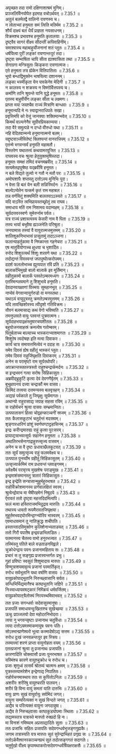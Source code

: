 

  
अपृच्छत तदा रामो दक्षिणाशाश्रमं मुनिम्।  
प्राञ्जलिर्विनयोपेत इदमाह वचोऽर्थवत् ॥ 7.35.1 ॥   
अतुलं बलमेतद्वै वालिनो रावणस्य च।  
न त्वेताभ्यां हनुमता समं त्विति मतिर्मम ॥ 7.35.2 ॥   
शौर्यं दाक्ष्यं बलं धैर्यं प्राज्ञता नयसाधनम्।  
विक्रमश्च प्रभावश्च हनूमति कृतालयाः ॥ 7.35.3 ॥   
दृष्ट्वैव सागरं वीक्ष्य सीदन्तीं कपिवाहिनीम्।  
समाश्वास्य महाबाहुर्योजनानां शतं प्लुतः ॥ 7.35.4 ॥   
धर्षयित्वा पुरीं लङ्कां रावणान्तःपुरं तदा।  
दृष्ट्वा सम्भाषिता चापि सीता ह्याश्वासिता तथा ॥ 7.35.5 ॥   
सेनाग्रगा मन्त्रिसुताः किङ्करा रावणात्मजः।  
एते हनुमता तत्र ह्येकेन वितिपातिताः ॥ 7.35.6 ॥   
भूयो बन्धाद्विमुक्तेन भाषयित्वा दशाननम्।  
लङ्का भस्मीकृता येन पावकेनेव मेदिनी ॥ 7.35.7 ॥   
न कालस्य न शक्रस्य न विष्णोर्वित्तपस्य च।  
कर्माणि तानि श्रूयन्ते यानि युद्धे हनूमतः ॥ 7.35.8 ॥   
एतस्य बाहुवीर्येण लङ्का सीता च लक्ष्मणः।  
प्राप्ता मया जयश्चैव राज्यं मित्राणि बान्धवाः ॥ 7.35.9 ॥   
हनूमान्यदि मे नः स्याद्वानराधिपतेः सखा।  
प्रवृत्तिमपि को वेत्तुं जानक्याः शक्तिमान्भवेत् ॥ 7.35.10 ॥   
किमर्थं वाल्यनेनैव सुग्रीवप्रियकाम्यया।  
तदा वैरे समुत्पन्ने न दग्धो वीरुधो यथा ॥ 7.35.11 ॥   
नहि वेदितवान्मन्ये हनूमानात्मनो बलम्।  
यद्दृष्टवाञ्जीवितेष्टं क्लिश्यन्तं वानराधिपम् ॥ 7.35.12 ॥   
एतन्मे भगवन्सर्वं हनूमति महामतौ।  
विस्तरेण यथातत्त्वं कथयामरपूजित ॥ 7.35.13 ॥   
राघवस्य वचः श्रुत्वा हेतुयुक्तमृषिस्तदा।  
हनूमतः समक्षं तमिदं वचनमब्रवीत् ॥ 7.35.14 ॥   
सत्यमेतद्रघुश्रेष्ठ यद्ब्रवीषि हनूमतः।  
न बले विद्यते तुल्यो न गतौ न मतौ परः ॥ 7.35.15 ॥   
अमोघशापैः शप्तस्तु दत्तोऽस्य मुनिभिः पुरा।  
न वेत्ता हि बलं येन बली सन्निरिमर्दनः ॥ 7.35.16 ॥   
बाल्येऽप्येतेन यत्कर्म कृतं राम महाबल।  
तन्न वर्णयितुं शक्यमिति बालतयाऽऽस्यते ॥ 7.35.17 ॥   
यदि वाऽस्ति त्वभिप्रायस्तच्छ्रोतुं तव राघव।  
समाधाय मतिं राम निशामय वदाम्यहम् ॥ 7.35.18 ॥   
सूर्यदत्तवरस्वर्णः सुमेरुर्नाम पर्वतः।  
यत्र राज्यं प्रशास्त्यस्य केसरी नाम वै पिता ॥ 7.35.19 ॥   
तस्य भार्या बभूवैषा ह्यञ्जनेति परिश्रुता।  
जनयामास तस्यां वै वायुरात्मजमुत्तमम् ॥ 7.35.20 ॥   
शालिशूकनिभाभासं प्रासूतामुं तदाऽञ्जना।  
फलान्याहर्तुकामा वै निष्क्रान्ता गहनेचरा ॥ 7.35.21 ॥   
एष मातुर्वियोगाच्च क्षुधया च भृशार्दितः।  
रुरोद शिशुरत्यर्थं शिशुः शरवणे यथा ॥ 7.35.22 ॥   
तदोद्यन्तं विवस्वन्तं जपापुष्पोत्करोपमम्।  
ददर्श फललोभाच्च ह्युत्पपात रविं प्रति ॥ 7.35.23 ॥   
बालार्काभिमुखो बालो बालार्क इव मूर्तिमान्।  
ग्रहीतुकामो बालार्कं प्लवतेऽम्बरमध्यगः ॥ 7.35.24 ॥   
एतस्मिन्प्लवमाने तु शिशुभावे हनूमति।  
देवदानवयक्षाणां विस्मयः सुमहानभूत् ॥ 7.35.25 ॥   
नाप्येवं वेगवान्वायुर्गरुडो वा मनस्तथा।  
यथाऽयं वायुपुत्रस्तु क्रमतेऽम्बरमुत्तमम् ॥ 7.35.26 ॥   
यदि तावच्छिशोरस्य त्वीदृशो गतिविक्रमः।  
यौवनं बलमासाद्य कथं वेगो भविष्यति ॥ 7.35.27 ॥   
तमनुप्लवते वायुः प्लवन्तं पुत्रमात्मनः।  
सूर्यदाहभयाद्रक्षंस्तुषारचयशीतलः ॥ 7.35.28 ॥   
बहुयोजनसाहस्रं क्रमत्येष गतोम्बरम्।  
पितुर्बलाच्च बाल्याच्च भास्कराभ्याशमागतः ॥ 7.35.29 ॥   
शिशुरेष त्वदोषज्ञ इति मत्वा दिवाकरः।  
कार्यं चात्र समायत्तमित्येवं न ददाह सः ॥ 7.35.30 ॥   
यमेव दिवसं ह्येष ग्रहीतुं भास्करं प्लुतः।  
तमेव दिवसं राहुर्जिघृक्षति दिवाकरम् ॥ 7.35.31 ॥   
अनेन स परामृष्टो राम सूर्यरथोपरि।  
अपक्रान्तस्ततस्त्रस्तो राहुश्चन्द्रार्कमर्दनः ॥ 7.35.32 ॥   
स इन्द्रभवनं गत्वा सरोषः सिंहिकासुतः।  
अब्रवीद्भ्रुकुटिं कृत्वा देवं देवगणैर्वृतम् ॥ 7.35.33 ॥   
बुभुक्षापनयं दत्त्वा चन्द्रार्कौ मम वासव।  
किमिदं तत्त्वया दत्तमन्यस्य बलवृत्रहन् ॥ 7.35.34 ॥   
अद्याहं पर्वकाले तु जिघृक्षुः सूर्यमागतः।  
अथान्यो राहुरासाद्य जग्राह सहसा रविम् ॥ 7.35.35 ॥   
स राहोर्वचनं श्रुत्वा वासवः सम्भ्रमान्वितः।  
उत्पपातासनं हित्वा चोद्वहन्काञ्चनीं स्रजम् ॥ 7.35.36 ॥   
ततः कैलासकूटाभं चतुर्दन्तं मदस्रवम्।  
शृङ्गारधारिणं प्रांशुं स्वर्णघण्टाट्टहासिनम् ॥ 7.35.37 ॥   
इन्द्रः करीन्द्रमारुह्य राहुं कृत्वा पुरःसरम्।  
प्रायाद्यत्राभवत्सूर्यः सहानेन हनूमता ॥ 7.35.38 ॥   
अथातिरभसेनागाद्राहुरुत्सृज्य वासवम्।  
अनेन च स वै दृष्टः प्रधावञ्छैलकूटवत् ॥ 7.35.39 ॥   
ततः सूर्यं समुत्सृज्य राहुं फलमवेक्ष्य च।  
उत्पपात पुनर्व्योम ग्रहीतुं सिंहिकासुतम् ॥ 7.35.40 ॥   
उत्सृज्यार्कमिमं राम प्रधावन्तं प्लवङ्गमम्।  
अवेक्ष्यैवं परावृत्त्य मुखशेषः पराङ्मुखः ॥ 7.35.41 ॥   
इन्द्रमाशंसमानस्तु त्रातारं सिंहिकासुतः।  
इन्द्र इन्द्रेति सन्त्रासान्मुहुर्महुरभाषत ॥ 7.35.42 ॥   
राहोर्विक्रोशमानस्य प्रागेवालक्षितं स्वरम्।  
श्रुत्वेन्द्रोवाच मा भैषीरहमेनं निषूदये ॥ 7.35.43 ॥   
ऐरावतं ततो दृष्ट्वा महत्तदिदमित्यपि।  
फलं मत्वा हस्तिराजमभिदुद्राव मारुतिः ॥ 7.35.44 ॥   
तथास्य धावतो रूपमैरावतजिघृक्षया।  
मुहूर्तमभवद्घोरमिन्द्राग्न्योरिव भास्वरम् ॥ 7.35.45 ॥   
एवमाधावमानं तु नातिक्रुद्धः शचीपतिः।  
हस्तान्तादतिमुक्तेन कुलिशेनाभ्यताडयत् ॥ 7.35.46 ॥   
ततो गिरौ पपातैष इन्द्रवज्राभिताडितः।  
पतमानस्य चैतस्य वामो हनुरभज्यत ॥ 7.35.47 ॥   
तस्मिंस्तु पतिते बाले वज्रताडनविह्वले।  
चुक्रोधेन्द्राय पवनः प्रजानामहिताय सः ॥ 7.35.48 ॥   
प्रचारं स तु सङ्गृह्य प्रजास्वन्तर्गतः प्रभुः।  
गुहां प्रविष्टः स्वसुतं शिशुमादाय मारुतः ॥ 7.35.49 ॥   
विण्मूत्राशयमावृत्य प्रजानां परमार्तिकृत्।  
रुरोध सर्वभूतानि यथा वर्षाणि वासवः ॥ 7.35.50 ॥   
वायुप्रकोपाद्भूतानि निरुच्छ्वासानि सर्वतः।  
सन्धिभिर्भिद्यमानैश्च काष्ठभूतानि जज्ञिरे ॥ 7.35.51 ॥   
निःस्वाध्यायवषट्कारं निष्क्रियं धर्मवर्जितम्।  
वायुप्रकोपात्त्रैलोक्यं निरयस्थमिवाभवत् ॥ 7.35.52 ॥   
ततः प्रजाः सगन्धर्वाः सदेवासुरमानुषाः।  
प्रजापतिं समाधावन्दुःखिताश्च सुखेच्छया ॥ 7.35.53 ॥   
ऊचुः प्राञ्जलयो देवा महोदरनिभोदराः।  
त्वया नु भगवन्सृष्टाः प्रजानाथ चतुर्विधाः ॥ 7.35.54 ॥   
त्वया दत्तोऽयमस्माकमायुषः पवनः पतिः।  
सोऽस्मान्प्राणेश्वरो भूत्वा कस्मादेषोऽद्य सत्तम ॥ 7.35.55 ॥   
रुरोध दुःखं जनयन्नन्तःपुर इव स्त्रियः।  
तस्मात्त्वां शरणं प्राप्ता वायुनोहता वयम् ॥ 7.35.56 ॥   
एतत्प्रजानां श्रुत्वा तु प्रजानाथः प्रजापतिः।  
कारणादिति चोक्त्वासौ प्रजाः पुनरभाषत ॥ 7.35.57 ॥   
यस्मिंश्च कारणे वायुश्चुक्रोध च रुरोध च।  
प्रजाः शृणुध्वं तत्सर्वं श्रोतव्यं चात्मनः क्षमम् ॥ 7.35.58 ॥   
पुत्रस्तस्यामरेशेन इन्द्रेणाद्य निपातितः।  
राहोर्वचनमास्थाय ततः स कुपितोऽनिलः ॥ 7.35.59 ॥   
अशरीरः शरीरेषु वायुश्चरति पालयन्।  
शरीरं हि विना वायुं समतां याति दारुभिः ॥ 7.35.60 ॥   
वायुः प्राणः सुखं वायुर्वायुः सर्वमिदं जगत्।  
वायुना सम्परित्यक्तं न सुखं विन्दते जगत् ॥ 7.35.61 ॥   
अद्यैव च परित्यक्तं वायुना जगदायुषा।  
अद्यैव ते निरुच्छ्वासाः काष्ठकुड्योपमाः स्थिताः ॥ 7.35.62 ॥   
तद्यामस्तत्र यत्रास्ते मारुतो रुक्प्रदो हि नः।  
मा विनाशं गमिष्याम अप्रसाद्यादितेः सुताः ॥ 7.35.63 ॥   
ततः प्रजाभिः सहितः प्रजापतिः सदेवगन्धर्वभुजङ्गगुह्यकैः।  
जगाम तत्रास्यति यत्र मारुतः सुतं सुरेन्द्राभिहतं प्रगृह्य सः ॥ 7.35.64 ॥   
ततोऽर्कवैश्वानरकाञ्चनप्रभं सुतं तदोत्सङ्गगतं सदागतेः।  
चतुर्मुखो वीक्ष्य कृपामथाकरोत्सदेवगन्धर्वर्षियक्षराक्षसैः ॥ 7.35.65 ॥   
